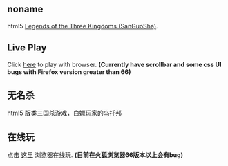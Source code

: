 ## noname
html5 [Legends of the Three Kingdoms (SanGuoSha)](https://en.wikipedia.org/wiki/Legends_of_the_Three_Kingdoms).

## Live Play
Click [here](https://mgsqz.github.io/noname) to play with browser. **(Currently have scrollbar and some css UI bugs with Firefox version greater than 66)**

## 无名杀
html5 版类三国杀游戏，白嫖玩家的乌托邦

## 在线玩
点击 [这里](https://mgsqz.github.io/noname) 浏览器在线玩. **(目前在火狐浏览器66版本以上会有bug)**
